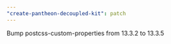 ```yaml
---
"create-pantheon-decoupled-kit": patch
---
```


Bump postcss-custom-properties from 13.3.2 to 13.3.5
